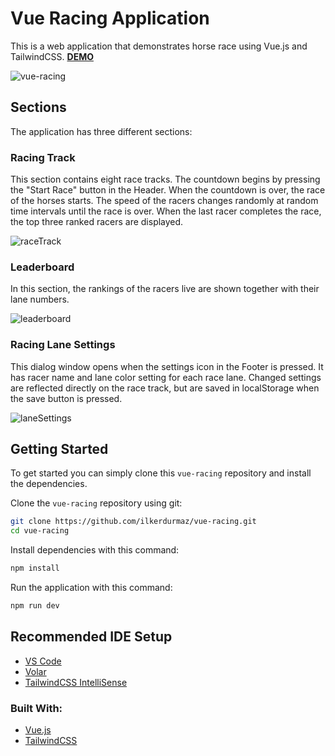 # Vue Racing Application

This is a web application that demonstrates horse race using Vue.js and TailwindCSS. **[DEMO](https://vue-racing.vercel.app/)**

![vue-racing](https://user-images.githubusercontent.com/14932895/198894317-6aa942c4-3bc9-45a5-8259-061eaca48007.gif)

## Sections

The application has three different sections:

### Racing Track

This section contains eight race tracks. The countdown begins by pressing the "Start Race" button in the Header. When the countdown is over, the race of the horses starts. The speed of the racers changes randomly at random time intervals until the race is over. When the last racer completes the race, the top three ranked racers are displayed.

![raceTrack](https://user-images.githubusercontent.com/14932895/198892789-afbec6c7-ffcd-4255-98bb-e6046afbce8d.png)

### Leaderboard

In this section, the rankings of the racers live are shown together with their lane numbers.

![leaderboard](https://user-images.githubusercontent.com/14932895/198892617-5f1b2f01-b311-4a41-b9ba-15d43b608f31.png)

### Racing Lane Settings

This dialog window opens when the settings icon in the Footer is pressed. It has racer name and lane color setting for each race lane. Changed settings are reflected directly on the race track, but are saved in localStorage when the save button is pressed.

![laneSettings](https://user-images.githubusercontent.com/14932895/198892218-9e79d101-509a-495f-9131-a11c6e359909.png)

## Getting Started

To get started you can simply clone this `vue-racing` repository and install the dependencies.

Clone the `vue-racing` repository using git:

```bash
git clone https://github.com/ilkerdurmaz/vue-racing.git
cd vue-racing
```

Install dependencies with this command:

```bash
npm install
```

Run the application with this command:

```bash
npm run dev
```

## Recommended IDE Setup

- [VS Code](https://code.visualstudio.com/)
- [Volar](https://marketplace.visualstudio.com/items?itemName=Vue.volar)
- [TailwindCSS IntelliSense](https://marketplace.visualstudio.com/items?itemName=bradlc.vscode-tailwindcss)

### Built With:

- [Vue.js](https://vuejs.org/)
- [TailwindCSS](https://tailwindcss.com/)
